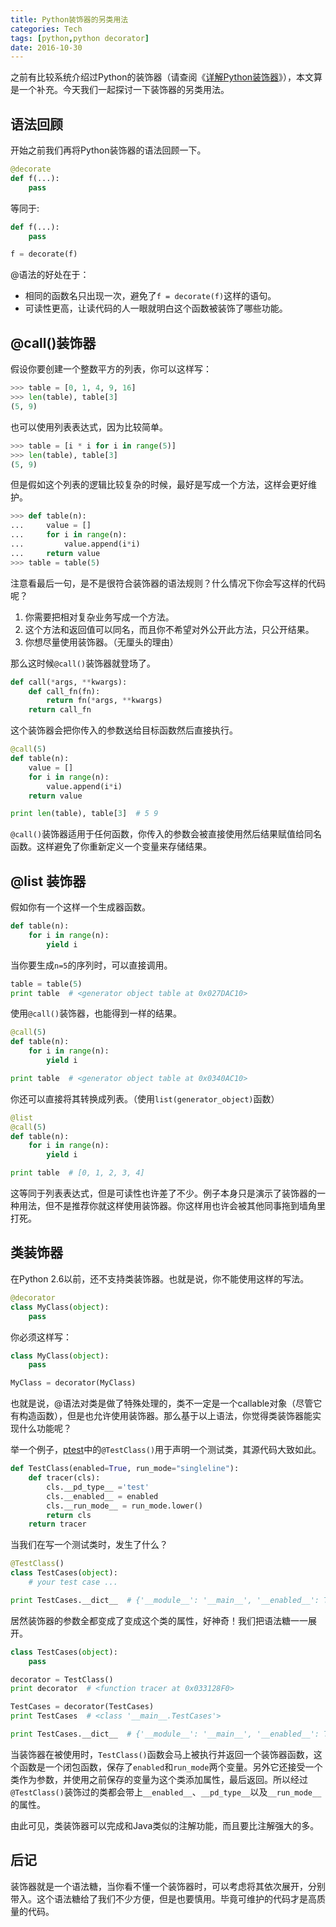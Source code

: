 ```yaml
---
title: Python装饰器的另类用法
categories: Tech
tags: [python,python decorator]
date: 2016-10-30
---
```


之前有比较系统介绍过Python的装饰器（请查阅《[详解Python装饰器](http://betacat.online/posts/python-decorator/)》），本文算是一个补充。今天我们一起探讨一下装饰器的另类用法。

## 语法回顾

开始之前我们再将Python装饰器的语法回顾一下。

```python
@decorate
def f(...):
    pass
```

等同于:

```python
def f(...):
    pass

f = decorate(f)
```

@语法的好处在于：
- 相同的函数名只出现一次，避免了`f = decorate(f)`这样的语句。
- 可读性更高，让读代码的人一眼就明白这个函数被装饰了哪些功能。

## @call()装饰器

假设你要创建一个整数平方的列表，你可以这样写：

```python
>>> table = [0, 1, 4, 9, 16]
>>> len(table), table[3]
(5, 9)
```

也可以使用列表表达式，因为比较简单。

```python
>>> table = [i * i for i in range(5)]
>>> len(table), table[3]
(5, 9)
```

但是假如这个列表的逻辑比较复杂的时候，最好是写成一个方法，这样会更好维护。

```python
>>> def table(n):
...     value = []
...     for i in range(n):
...         value.append(i*i)
...     return value
>>> table = table(5)
```

注意看最后一句，是不是很符合装饰器的语法规则？什么情况下你会写这样的代码呢？

1. 你需要把相对复杂业务写成一个方法。
2. 这个方法和返回值可以同名，而且你不希望对外公开此方法，只公开结果。
3. 你想尽量使用装饰器。（无厘头的理由）

那么这时候`@call()`装饰器就登场了。

```python
def call(*args, **kwargs):
    def call_fn(fn):
        return fn(*args, **kwargs)
    return call_fn
```

这个装饰器会把你传入的参数送给目标函数然后直接执行。

```python
@call(5)
def table(n):
    value = []
    for i in range(n):
        value.append(i*i)
    return value

print len(table), table[3]  # 5 9
```

`@call()`装饰器适用于任何函数，你传入的参数会被直接使用然后结果赋值给同名函数。这样避免了你重新定义一个变量来存储结果。

## @list 装饰器

假如你有一个这样一个生成器函数。

```python
def table(n):
    for i in range(n):
        yield i
```

当你要生成`n=5`的序列时，可以直接调用。

```python
table = table(5)
print table  # <generator object table at 0x027DAC10>
```

使用`@call()`装饰器，也能得到一样的结果。

```python
@call(5)
def table(n):
    for i in range(n):
        yield i

print table  # <generator object table at 0x0340AC10>
```

你还可以直接将其转换成列表。（使用`list(generator_object)`函数）

```python
@list
@call(5)
def table(n):
    for i in range(n):
        yield i

print table  # [0, 1, 2, 3, 4]
```

这等同于列表表达式，但是可读性也许差了不少。例子本身只是演示了装饰器的一种用法，但不是推荐你就这样使用装饰器。你这样用也许会被其他同事拖到墙角里打死。

## 类装饰器

在Python 2.6以前，还不支持类装饰器。也就是说，你不能使用这样的写法。

```python
@decorator
class MyClass(object):
    pass
```

你必须这样写：

```python
class MyClass(object):
    pass

MyClass = decorator(MyClass)
```

也就是说，@语法对类是做了特殊处理的，类不一定是一个callable对象（尽管它有构造函数），但是也允许使用装饰器。那么基于以上语法，你觉得类装饰器能实现什么功能呢？

举一个例子，[ptest](https://pypi.python.org/pypi/ptest)中的`@TestClass()`用于声明一个测试类，其源代码大致如此。

```python
def TestClass(enabled=True, run_mode="singleline"):
    def tracer(cls):
        cls.__pd_type__ ='test'
        cls.__enabled__ = enabled
        cls.__run_mode__ = run_mode.lower()
        return cls
    return tracer
```

当我们在写一个测试类时，发生了什么？

```python
@TestClass()
class TestCases(object):
    # your test case ...

print TestCases.__dict__  # {'__module__': '__main__', '__enabled__': True, '__pd_type__': 'test', '__run_mode__': 'singleline', ...}
```

居然装饰器的参数全都变成了变成这个类的属性，好神奇！我们把语法糖一一展开。

```python
class TestCases(object):
    pass

decorator = TestClass()
print decorator  # <function tracer at 0x033128F0>

TestCases = decorator(TestCases)
print TestCases  # <class '__main__.TestCases'>

print TestCases.__dict__  # {'__module__': '__main__', '__enabled__': True, '__pd_type__': 'test', '__run_mode__': 'singleline', ...}
```

当装饰器在被使用时，`TestClass()`函数会马上被执行并返回一个装饰器函数，这个函数是一个闭包函数，保存了`enabled`和`run_mode`两个变量。另外它还接受一个类作为参数，并使用之前保存的变量为这个类添加属性，最后返回。所以经过`@TestClass()`装饰过的类都会带上`__enabled__`、`__pd_type__`以及`__run_mode__`的属性。

由此可见，类装饰器可以完成和Java类似的注解功能，而且要比注解强大的多。

## 后记

装饰器就是一个语法糖，当你看不懂一个装饰器时，可以考虑将其依次展开，分别带入。这个语法糖给了我们不少方便，但是也要慎用。毕竟可维护的代码才是高质量的代码。

